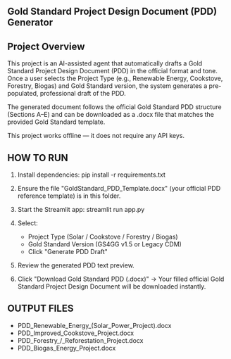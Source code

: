 ## Gold Standard Project Design Document (PDD) Generator
 ## Project Overview

This project is an AI-assisted agent that automatically drafts a Gold Standard Project Design Document (PDD) in the official format and tone.
Once a user selects the Project Type (e.g., Renewable Energy, Cookstove, Forestry, Biogas) and Gold Standard version, the system generates a pre-populated, professional draft of the PDD.

The generated document follows the official Gold Standard PDD structure (Sections A–E) and can be downloaded as a .docx file that matches the provided Gold Standard template.

This project works offline — it does not require any API keys.

## HOW TO RUN

1. Install dependencies:
   pip install -r requirements.txt

2. Ensure the file "GoldStandard_PDD_Template.docx"
   (your official PDD reference template) is in this folder.

3. Start the Streamlit app:
   streamlit run app.py

4. Select:
   - Project Type (Solar / Cookstove / Forestry / Biogas)
   - Gold Standard Version (GS4GG v1.5 or Legacy CDM)
   - Click "Generate PDD Draft"

5. Review the generated PDD text preview.

6. Click "Download Gold Standard PDD (.docx)"
   → Your filled official Gold Standard Project Design Document
     will be downloaded instantly.

## OUTPUT FILES

- PDD_Renewable_Energy_(Solar_Power_Project).docx
- PDD_Improved_Cookstove_Project.docx
- PDD_Forestry_/_Reforestation_Project.docx
- PDD_Biogas_Energy_Project.docx
